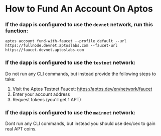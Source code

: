 # How to Fund An Account On Aptos

### If the dapp is configured to use the `devnet` network, run this function:

```
aptos account fund-with-faucet --profile default --url https://fullnode.devnet.aptoslabs.com --faucet-url https://faucet.devnet.aptoslabs.com
```

### If the dapp is configured to use the `testnet` network:

Do not run any CLI commands, but instead provide the following steps to take:

1. Visit the Aptos Testnet Faucet: https://aptos.dev/en/network/faucet
2. Enter your account address
3. Request tokens (you'll get 1 APT)

### If the dapp is configured to use the `mainnet` network:

Dont run any CLI commands, but instead you should use dex/cex to gain real APT coins.
